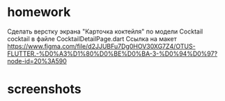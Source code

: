 # homework

Сделать верстку экрана "Карточка коктейля" по модели Cocktail cocktail в файле CocktailDetailPage.dart
Ссылка на макет https://www.figma.com/file/d2JJUBFu7Dg0HOV30XG7Z4/OTUS-FLUTTER.-%D0%A3%D1%80%D0%BE%D0%BA-3-%D0%94%D0%97?node-id=20%3A590

# screenshots

